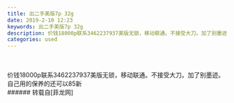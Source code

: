 ```yaml
---
title: 出二手美版7p 32g
date: 2019-2-10 12:23
keywords: 出二手美版7p 32g
description: 价钱18000p联系3462237937美版无锁，移动联通。不接受大刀。加了别墨迹。自己用的保养的还可以85新
categories: used
---
```

<td class="t_f" id="postmessage_2960081">

<br/>
<br/>
价钱18000p联系3462237937美版无锁，移动联通。不接受大刀。加了别墨迹。自己用的保养的还可以85新<br/>
</td>
###### 转载自[菲龙网]